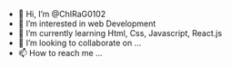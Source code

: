 - 👋 Hi, I’m @ChIRaG0102
- 👀 I’m interested in web Development
- 🌱 I’m currently learning Html, Css, Javascript, React.js
- 💞️ I’m looking to collaborate on ...
- 📫 How to reach me ...

<!---
ChIRaG0102/ChIRaG0102 is a ✨ special ✨ repository because its `README.md` (this file) appears on your GitHub profile.
You can click the Preview link to take a look at your changes.
--->
